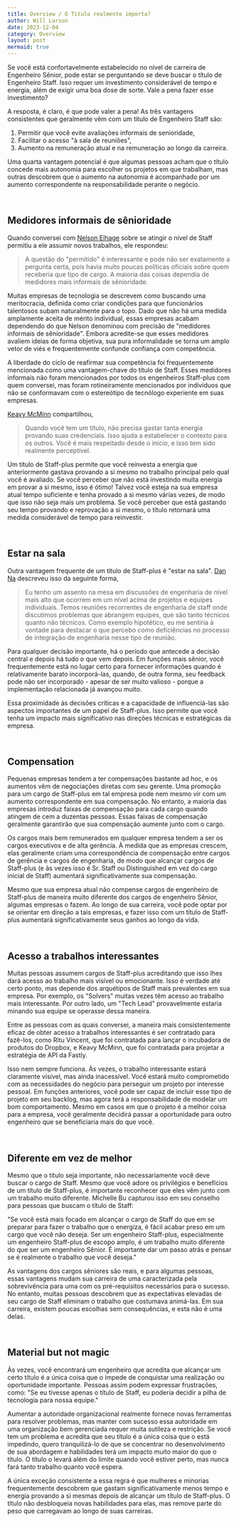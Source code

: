 ```yaml
---
title: Overview / O Titulo realmente importa?
author: Will Larson 
date: 2023-12-04
category: Overview
layout: post
mermaid: true
---
```


Se você está confortavelmente estabelecido no nível de carreira de Engenheiro Sênior, pode estar se perguntando se deve buscar o título de Engenheiro Staff. Isso requer um investimento considerável de tempo e energia, além de exigir uma boa dose de sorte. Vale a pena fazer esse investimento?

A resposta, é claro, é que pode valer a pena! As três vantagens consistentes que geralmente vêm com um título de Engenheiro Staff são:

1. Permitir que você evite avaliações informais de senioridade,
2. Facilitar o acesso "à sala de reuniões",
3. Aumento na remuneração atual e na remuneração ao longo da carreira.

Uma quarta vantagem potencial é que algumas pessoas acham que o título concede mais autonomia para escolher os projetos em que trabalham, mas outras descobrem que o aumento na autonomia é acompanhado por um aumento correspondente na responsabilidade perante o negócio.

<br>

## Medidores informais de sênioridade
Quando conversei com [Nelson Elhage](https://staffeng.com/stories/nelson-elhage) sobre se atingir o nível de Staff permitiu a ele assumir novos trabalhos, ele respondeu:

> A questão do "permitido" é interessante e pode não ser exatamente a pergunta certa, pois havia muito poucas políticas oficiais sobre quem receberia que tipo de cargo. A maioria das coisas dependia de medidores mais informais de sênioridade.

Muitas empresas de tecnologia se descrevem como buscando uma meritocracia, definida como criar condições para que funcionários talentosos subam naturalmente para o topo. Dado que não há uma medida amplamente aceita de mérito individual, essas empresas acabam dependendo do que Nelson denominou com precisão de "medidores informais de sênioridade". Embora acredite-se que esses medidores avaliem ideias de forma objetiva, sua pura informalidade se torna um amplo vetor de viés e frequentemente confunde confiança com competência.

A liberdade do ciclo de reafirmar sua competência foi frequentemente mencionada como uma vantagem-chave do título de Staff. Esses medidores informais não foram mencionados por todos os engenheiros Staff-plus com quem conversei, mas foram rotineiramente mencionados por indivíduos que não se conformavam com o estereótipo de tecnólogo experiente em suas empresas.

[Keavy McMinn](https://staffeng.com/stories/keavy-mcminn) compartilhou,

> Quando você tem um título, não precisa gastar tanta energia provando suas credenciais. Isso ajuda a estabelecer o contexto para os outros. Você é mais respeitado desde o início, e isso tem sido realmente perceptível.

Um título de Staff-plus permite que você reinvesta a energia que anteriormente gastava provando a si mesmo no trabalho principal pelo qual você é avaliado. Se você perceber que não está investindo muita energia em provar a si mesmo, isso é ótimo! Talvez você esteja na sua empresa atual tempo suficiente e tenha provado a si mesmo várias vezes, de modo que isso não seja mais um problema. Se você perceber que está gastando seu tempo provando e reprovação a si mesmo, o título retornará uma medida considerável de tempo para reinvestir.

<br>

## Estar na sala

Outra vantagem frequente de um título de Staff-plus é "estar na sala". [Dan Na](https://staffeng.com/stories/dan-na) descreveu isso da seguinte forma,

> Eu tenho um assento na mesa em discussões de engenharia de nível mais alto que ocorrem em um nível acima de projetos e equipes individuais. Temos reuniões recorrentes de engenharia de staff onde discutimos problemas que abrangem equipes, que são tanto técnicos quanto não técnicos. Como exemplo hipotético, eu me sentiria à vontade para destacar o que percebo como deficiências no processo de integração de engenharia nesse tipo de reunião.

Para qualquer decisão importante, há o período que antecede a decisão central e depois há tudo o que vem depois. Em funções mais sênior, você frequentemente está no lugar certo para fornecer informações quando é relativamente barato incorporá-las, quando, de outra forma, seu feedback pode não ser incorporado - apesar de ser muito valioso - porque a implementação relacionada já avançou muito.

Essa proximidade às decisões críticas e a capacidade de influenciá-las são aspectos importantes de um papel de Staff-plus. Isso permite que você tenha um impacto mais significativo nas direções técnicas e estratégicas da empresa.

<br>

## Compensation

Pequenas empresas tendem a ter compensações bastante ad hoc, e os aumentos vêm de negociações diretas com seu gerente. Uma promoção para um cargo de Staff-plus em tal empresa pode nem mesmo vir com um aumento correspondente em sua compensação. No entanto, a maioria das empresas introduz faixas de compensação para cada cargo quando atingem de cem a duzentas pessoas. Essas faixas de compensação geralmente garantirão que sua compensação aumente junto com o cargo.

Os cargos mais bem remunerados em qualquer empresa tendem a ser os cargos executivos e de alta gerência. À medida que as empresas crescem, elas geralmente criam uma correspondência de compensação entre cargos de gerência e cargos de engenharia, de modo que alcançar cargos de Staff-plus (e às vezes isso é Sr. Staff ou Distinguished em vez do cargo inicial de Staff) aumentará significativamente sua compensação.

Mesmo que sua empresa atual não compense cargos de engenheiro de Staff-plus de maneira muito diferente dos cargos de engenheiro Sênior, algumas empresas o fazem. Ao longo de sua carreira, você pode optar por se orientar em direção a tais empresas, e fazer isso com um título de Staff-plus aumentará significativamente seus ganhos ao longo da vida.

<br>

## Acesso a trabalhos interessantes

Muitas pessoas assumem cargos de Staff-plus acreditando que isso lhes dará acesso ao trabalho mais visível ou emocionante. Isso é verdade até certo ponto, mas depende dos arquétipos de Staff mais prevalentes em sua empresa. Por exemplo, os "Solvers" muitas vezes têm acesso ao trabalho mais interessante. Por outro lado, um "Tech Lead" provavelmente estaria minando sua equipe se operasse dessa maneira.

Entre as pessoas com as quais conversei, a maneira mais consistentemente eficaz de obter acesso a trabalhos interessantes é ser contratado para fazê-los, como Ritu Vincent, que foi contratada para lançar o incubadora de produtos do Dropbox, e Keavy McMinn, que foi contratada para projetar a estratégia de API da Fastly.

Isso nem sempre funciona. Às vezes, o trabalho interessante estará claramente visível, mas ainda inacessível. Você estará muito comprometido com as necessidades do negócio para perseguir um projeto por interesse pessoal. Em funções anteriores, você pode ser capaz de incluir esse tipo de projeto em seu backlog, mas agora terá a responsabilidade de modelar um bom comportamento. Mesmo em casos em que o projeto é a melhor coisa para a empresa, você geralmente decidirá passar a oportunidade para outro engenheiro que se beneficiaria mais do que você.

<br>

## Diferente em vez de melhor

Mesmo que o título seja importante, não necessariamente você deve buscar o cargo de Staff. Mesmo que você adore os privilégios e benefícios de um título de Staff-plus, é importante reconhecer que eles vêm junto com um trabalho muito diferente. Michelle Bu capturou isso em seu conselho para pessoas que buscam o título de Staff:

"Se você está mais focado em alcançar o cargo de Staff do que em se preparar para fazer o trabalho que o energiza, é fácil acabar preso em um cargo que você não deseja. Ser um engenheiro Staff-plus, especialmente um engenheiro Staff-plus de escopo amplo, é um trabalho muito diferente do que ser um engenheiro Sênior. É importante dar um passo atrás e pensar se é realmente o trabalho que você deseja."

As vantagens dos cargos sêniores são reais, e para algumas pessoas, essas vantagens mudam sua carreira de uma caracterizada pela sobrevivência para uma com os pré-requisitos necessários para o sucesso. No entanto, muitas pessoas descobrem que as expectativas elevadas de seu cargo de Staff eliminam o trabalho que costumava animá-las. Em sua carreira, existem poucas escolhas sem consequências, e esta não é uma delas.

<br>

## Material but not magic

Às vezes, você encontrará um engenheiro que acredita que alcançar um certo título é a única coisa que o impede de conquistar uma realização ou oportunidade importante.
Pessoas assim podem expressar frustrações, como: "Se eu tivesse apenas o título de Staff, eu poderia decidir a pilha de tecnologia para nossa equipe."

Aumentar a autoridade organizacional realmente fornece novas ferramentas para resolver problemas, mas manter com sucesso essa autoridade em uma organização bem gerenciada requer muita sutileza e restrição. Se você tem um problema e acredita que seu título é a única coisa que o está impedindo, quero tranquilizá-lo de que se concentrar no desenvolvimento de sua abordagem e habilidades terá um impacto muito maior do que o título. O título o levará além do limite quando você estiver perto, mas nunca fará tanto trabalho quanto você espera.

A única exceção consistente a essa regra é que mulheres e minorias frequentemente descobrem que gastam significativamente menos tempo e energia provando a si mesmas depois de alcançar um título de Staff-plus. O título não desbloqueia novas habilidades para elas, mas remove parte do peso que carregavam ao longo de suas carreiras.

